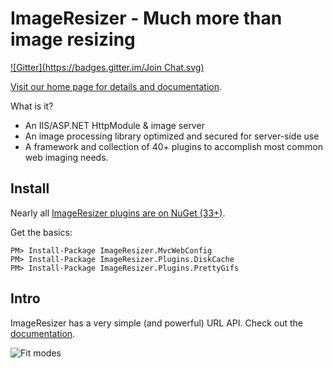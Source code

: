 # ImageResizer - Much more than image resizing
[![Gitter](https://badges.gitter.im/Join Chat.svg)](https://gitter.im/imazen/resizer?utm_source=badge&utm_medium=badge&utm_campaign=pr-badge&utm_content=badge)

[Visit our home page for details and documentation](http://imageresizing.net).

What is it?

* An IIS/ASP.NET HttpModule & image server
* An image processing library optimized and secured for server-side use
* A framework and collection of 40+ plugins to accomplish most common web imaging needs. 


## Install

Nearly all [ImageResizer plugins are on NuGet (33+)](https://www.nuget.org/packages?q=nathanaeljones).

Get the basics:
```
PM> Install-Package ImageResizer.MvcWebConfig
PM> Install-Package ImageResizer.Plugins.DiskCache
PM> Install-Package ImageResizer.Plugins.PrettyGifs
```

## Intro

ImageResizer has a very simple (and powerful) URL API. Check out the [documentation](http://imageresizing.net/docs).

![Fit modes](http://z.zr.io/rw/diagrams/resizing-modes.png)


